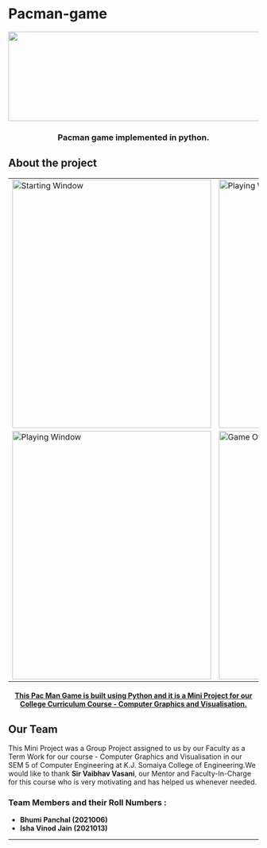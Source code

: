 <h1>Pacman-game</h1>
<p align="center"><img src ="https://user-images.githubusercontent.com/83329730/144166135-e7094a38-45e4-45d7-9e79-24655963eb02.jpg" width="600" height="180"></p>
<h3 align="center">
  <b>Pacman game implemented in python.</b>
</h3>

<h2> About the project</h2>
<table style="width:100%" align="center">
  <tr>
    <td><img src="https://user-images.githubusercontent.com/83329730/144171477-1a3f14d9-f17e-4e49-bc6a-a7e298895389.png" alt="Starting Window" width="400" height="500"></td>
    <td><img src="https://user-images.githubusercontent.com/83329730/144171627-857eeee6-1861-4d4f-8fcd-3ef341072828.png" alt="Playing Window" width="400" height="500"></td>
  </tr>
  <tr>
    <td><img src="https://user-images.githubusercontent.com/83329730/144172345-39d481e0-9595-4f32-a278-7cfa28d6d615.png" alt="Playing Window" width="400" height="500"></td>
    <td><img src="https://user-images.githubusercontent.com/83329730/144171545-32d2eddc-6f5d-4dd5-8bb2-0db147cc906f.png" alt="Game Over" width="400" height="500"></td>
  </tr>
</table>

<h4 align="center"><a href="https://github.com/bhumi-panchal18/Pacman-game/">This Pac Man Game is built using Python and it is a Mini Project for our College Curriculum Course - Computer Graphics and Visualisation.</a></h4>


<h2>Our Team</h2>


This Mini Project was a Group Project assigned to us by our Faculty as a Term Work for our course - Computer Graphics and Visualisation in our SEM 5 of Computer Engineering at K.J. Somaiya College of Engineering.We would like to thank **Sir Vaibhav Vasani**, our Mentor and Faculty-In-Charge for this course who is very motivating and has helped us whenever needed.


<h3>Team Members and their Roll Numbers :</h3>

<ul><b>
  <li>Bhumi Panchal (2021006)</li>
  <li>Isha Vinod Jain (2021013)</li></b>
</ul>  

---
